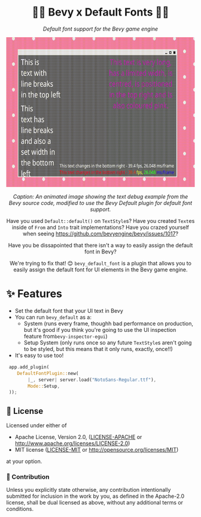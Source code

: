 
<div align="center">

# 🌷🌷 Bevy x Default Fonts 🌸🌸
*Default font support for the Bevy game engine*

<img height=400 src="./assets/text-showcase.gif" alt="An animated image showing the text debug example from the Bevy source code, modified to use the Bevy Default plugin for default font support."/>

*Caption: An animated image showing the text debug example from the Bevy source code, modified to use the Bevy Default plugin for default font support.*
    
Have you used `Default::default()` on `TextStyle`s? Have you created `Text`es inside of `From` and `Into` trait implementations? Have you crazed yourself when seeing https://github.com/bevyengine/bevy/issues/1017?

Have you be dissapointed that there isn't a way to easily assign the default font in Bevy? 

We're trying to fix that! 😊 `bevy_default_font` is a plugin that allows you to easily assign the default font for UI elements in the Bevy game engine.


</div>

# ✨ Features
- Set the default font that your UI text in Bevy
- You can run `bevy_default` as a:
    - System (runs every frame, thoughh bad performance on production, but it's good if you think you're going to use the UI inspection feature from`bevy-inspector-egui`)
    - Setup System (only runs once so any future `TextStyle`s aren't going to be styled, but this means that it only runs, exactly, once!!)
- It's easy to use too!

```rs
 app.add_plugin(
    DefaultFontPlugin::new(
        |_, server| server.load("NotoSans-Regular.ttf"),
        Mode::Setup,
 ));
```


## 📜 License

Licensed under either of

 * Apache License, Version 2.0, ([LICENSE-APACHE](LICENSE-APACHE) or http://www.apache.org/licenses/LICENSE-2.0)
 * MIT license ([LICENSE-MIT](LICENSE-MIT) or http://opensource.org/licenses/MIT)

at your option.

### 💁 Contribution

Unless you explicitly state otherwise, any contribution intentionally submitted
for inclusion in the work by you, as defined in the Apache-2.0 license, shall be dual licensed as above, without any
additional terms or conditions.
